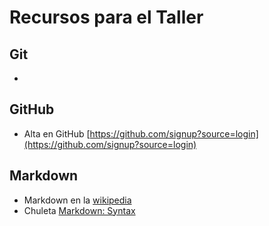 # Recursos para el Taller

## Git

- 

## GitHub

- Alta en GitHub [https://github.com/signup?source=login](https://github.com/signup?source=login)

## Markdown

- Markdown en la [wikipedia](https://es.wikipedia.org/wiki/Markdown)
- Chuleta [Markdown: Syntax](https://daringfireball.net/projects/markdown/syntax)

